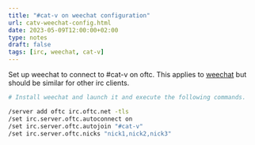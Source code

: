 ```yaml
---
title: "#cat-v on weechat configuration"
url: catv-weechat-config.html
date: 2023-05-09T12:00:00+02:00
type: notes
draft: false
tags: [irc, weechat, cat-v]
---
```


Set up weechat to connect to #cat-v on oftc. This applies to 
[weechat](https://weechat.org/) but should be similar for other irc clients.

```sh
# Install weechat and launch it and execute the following commands.

/server add oftc irc.oftc.net -tls
/set irc.server.oftc.autoconnect on
/set irc.server.oftc.autojoin "#cat-v"
/set irc.server.oftc.nicks "nick1,nick2,nick3"
```

